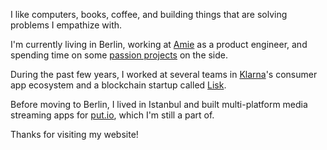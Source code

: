 I like computers, books, coffee, and building things that are solving problems I empathize with.

I'm currently living in Berlin, working at [Amie](https://amie.so) as a product engineer, and spending time on some [passion projects](/projects) on the side.

During the past few years, I worked at several teams in [Klarna](https://klarna.com)'s consumer app ecosystem and a blockchain startup called [Lisk](https://lisk.io).

Before moving to Berlin, I lived in Istanbul and built multi-platform media streaming apps for [put.io](https://put.io), which I'm still a part of.

Thanks for visiting my website!
